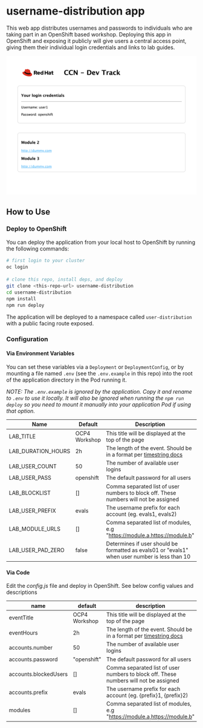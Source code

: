 # username-distribution app

This web app distributes usernames and passwords to individuals who are taking part in an OpenShift based workshop. Deploying this app in OpenShift and exposing it publicly will give users a central access point, giving them their individual login credentials and links to lab guides.

![screenshot](screen.png)

## How to Use

### Deploy to OpenShift

You can deploy the application from your local host to OpenShift by running the following commands:

```bash
# first login to your cluster
oc login

# clone this repo, install deps, and deploy
git clone <this-repo-url> username-distribution
cd username-distribution
npm install
npm run deploy
```

The application will be deployed to a namespace called `user-distribution` with a public facing route exposed.

### Configuration

#### Via Environment Variables

You can set these variables via a `Deployment` or `DeploymentConfig`, or by mounting a file named `.env` (see the `.env.example` in this repo) into the root of the application directory in the Pod running it.

*NOTE: The `.env.example` is ignored by the application. Copy it and rename to `.env` to use it locally. It will also be ignored when running the `npm run deploy` so you need to mount it manually into your application Pod if using that option.*

| Name | Default | Description |
| ---- | ------- | ----------- |
| LAB_TITLE | OCP4 Workshop | This title will be displayed at the top of the page |
| LAB_DURATION_HOURS | 2h | The length of the event. Should be in a format per [timestring docs](https://www.npmjs.com/package/timestring) |
| LAB_USER_COUNT | 50 | The number of available user logins |
| LAB_USER_PASS | openshift | The default password for all users |
| LAB_BLOCKLIST | [] | Comma separated list of user numbers to block off. These numbers will not be assigned |
| LAB_USER_PREFIX | evals | The username prefix for each account (eg. evals1, evals2) |
| LAB_MODULE_URLS | [] | Comma separated list of modules, e.g "https://module.a,https://module.b" |
| LAB_USER_PAD_ZERO | false | Determines if user should be formatted as evals01 or "evals1" when user number is less than 10 |


#### Via Code

Edit the *config.js* file and deploy in OpenShift. See below config values and descriptions

| name | default | description |
| ---- | ------- | ----------- |
| eventTitle | OCP4 Workshop | This title will be displayed at the top of the page |
| eventHours | 2h | The length of the event. Should be in a format per [timestring docs](https://www.npmjs.com/package/timestring) |
| accounts.number | 50 | The number of available user logins |
| accounts.password | "openshift" | The default password for all users |
| accounts.blockedUsers | [] | Comma separated list of user numbers to block off. These numbers will not be assigned |
| accounts.prefix | evals | The username prefix for each account (eg. {prefix}1, {prefix}2) |
| modules | [] | Comma separated list of modules, e.g "https://module.a,https://module.b" |
